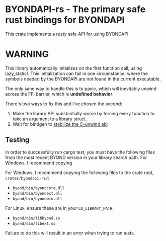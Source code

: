 # BYONDAPI-rs - The primary safe rust bindings for BYONDAPI

This crate implements a rusty safe API for using BYONDAPI.

# WARNING

This library automatically initializes on the first function call, using lazy_static!. This initialization can fail
in one circumstance: where the symbols needed by the BYONDAPI are not found in the current executable.

The only sane way to handle this is to panic, which will inevitably unwind across the FFI barrier, which is **undefined
behavior**.

There's two ways to fix this and I've chosen the second:
1. Make the library API substantially worse by forcing every function to take an argument to a library struct.
2. Wait for bindgen to [stabilize the C-unwind abi](https://github.com/rust-lang/rust-bindgen/issues/2581)

## Testing

In order to successfully run cargo test, you must have the following files from the most recent BYOND version
in your library search path. For Windows, I recommend copying

For Windows, I recommend copying the following files to the crate root, `crates/byondapi-rs/`:
 - `byond/bin/byondcore.dll`
 - `byond/bin/byondext.dll`
 - `byond/bin/byondwin.dll`

For Linux, ensure these are in your `LD_LIBRARY_PATH`:
 - `byond/bin/libbyond.so`
 - `byond/bin/libext.so`

Failure to do this will result in an error when trying to run tests.